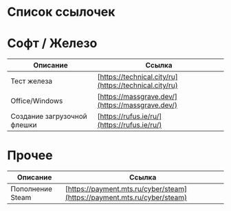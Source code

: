 # Список ссылочек

# Софт / Железо

Описание                    | Ссылка
----------------------------|-------
Тест железа                 | [https://technical.city/ru](https://technical.city/ru)
Office/Windows              | [https://massgrave.dev/](https://massgrave.dev/)
Создание загрузочной флешки | [https://rufus.ie/ru/](https://rufus.ie/ru/)

# Прочее

Описание         | Ссылка
-----------------|-------
Пополнение Steam | [https://payment.mts.ru/cyber/steam](https://payment.mts.ru/cyber/steam)
